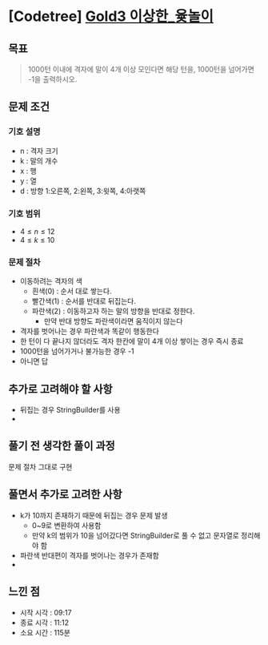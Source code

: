 # [Codetree] [Gold3 이상한_윷놀이](https://www.codetree.ai/training-field/frequent-problems/odd-woodstick-game/description?page=2&pageSize=20)

## 목표
> 1000턴 이내에 격자에 말이 4개 이상 모인다면 해당 턴을, 1000턴을 넘어가면 -1을 출력하시오.
## 문제 조건
### 기호 설명
* n : 격자 크기
* k : 말의 개수
* x : 행
* y : 열
* d : 방향 1:오른쪽, 2:왼쪽, 3:윗쪽, 4:아랫쪽
### 기호 범위
* $4 \leq n \leq 12$
* $4 \leq k \leq 10$
### 문제 절차
* 이동하려는 격자의 색
  * 흰색(0) : 순서 대로 쌓는다.
  * 빨간색(1) : 순서를 반대로 뒤집는다.
  * 파란색(2) : 이동하고자 하는 말의 방향을 반대로 정한다. 
    * 만약 반대 방향도 파란색이라면 움직이지 않는다
* 격자를 벗어나는 경우 파란색과 똑같이 행동한다
* 한 턴이 다 끝나지 않더라도 격자 한칸에 말이 4개 이상 쌓이는 경우 즉시 종료
* 1000턴을 넘어가거나 불가능한 경우 -1
* 아니면 답

## 추가로 고려해야 할 사항
* 뒤집는 경우 StringBuilder를 사용
* 
## 풀기 전 생각한 풀이 과정
문제 절차 그대로 구현
## 풀면서 추가로 고려한 사항
* k가 10까지 존재하기 때문에 뒤집는 경우 문제 발생
  * 0~9로 변환하여 사용함
  * 만약 k의 범위가 10을 넘어갔다면 StringBuilder로 풀 수 없고 문자열로 정리해야 함
* 파란색 반대편이 격자를 벗어나는 경우가 존재함
* 
## 느낀 점
* 시작 시각 : 09:17
* 종료 시각 : 11:12
* 소요 시간 : 115분